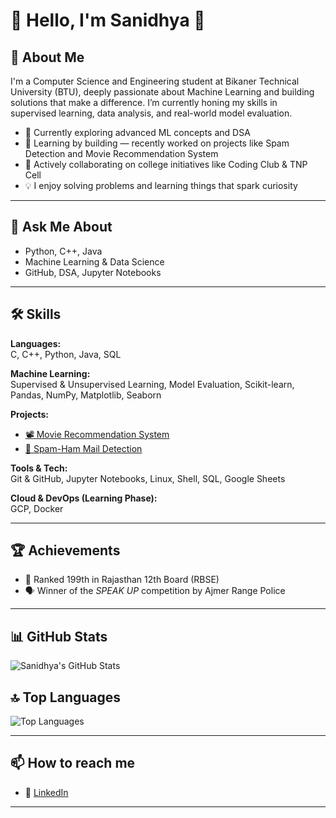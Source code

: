 
# 🙏 Hello, I'm Sanidhya 👋

## 🚀 About Me
I'm a Computer Science and Engineering student at Bikaner Technical University (BTU), deeply passionate about Machine Learning and building solutions that make a difference. I’m currently honing my skills in supervised learning, data analysis, and real-world model evaluation.

- 📌 Currently exploring advanced ML concepts and DSA
- 🌱 Learning by building — recently worked on projects like Spam Detection and Movie Recommendation System
- 👯 Actively collaborating on college initiatives like Coding Club & TNP Cell
- 💡 I enjoy solving problems and learning things that spark curiosity

---

## 💬 Ask Me About
- Python, C++, Java
- Machine Learning & Data Science
- GitHub, DSA, Jupyter Notebooks

---

## 🛠 Skills

**Languages:**  
C, C++, Python, Java, SQL

**Machine Learning:**  
Supervised & Unsupervised Learning, Model Evaluation, Scikit-learn, Pandas, NumPy, Matplotlib, Seaborn

**Projects:**  
- [📽️ Movie Recommendation System](https://github.com/sanidhya2506/Movie-recommended-system)  
- [📧 Spam-Ham Mail Detection](https://github.com/sanidhya2506/Spam-Ham-Email-Detection)

**Tools & Tech:**  
Git & GitHub, Jupyter Notebooks, Linux, Shell, SQL, Google Sheets

**Cloud & DevOps (Learning Phase):**  
GCP, Docker

---

## 🏆 Achievements

- 🥇 Ranked 199th in Rajasthan 12th Board (RBSE)
- 🗣️ Winner of the *SPEAK UP* competition by Ajmer Range Police

---

## 📊 GitHub Stats

![Sanidhya's GitHub Stats](https://github-readme-stats.vercel.app/api?username=sanidhya2506&show_icons=true&theme=radical)

## 🔝 Top Languages
![Top Languages](https://github-readme-stats.vercel.app/api/top-langs/?username=sanidhya2506&layout=compact&theme=radical)

---

## 📫 How to reach me
- 🔗 [LinkedIn](https://www.linkedin.com/in/sanidhya-sharma-22ba91237/)  
---
